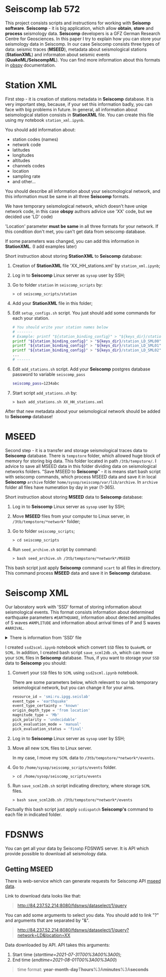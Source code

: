 # Seiscomp lab 572

This project consists scripts and instructions for working with **Seisomp software**. **Seiscomp** - it is big application, which allow **obtain**, **store** and **process** seismology data. **Seiscomp** developers is a GFZ German Research Centre for Geosciences. In this paper I try to explain how you can store your seismology data in Seiscomp. In our case Seiscomp consists three types of data: seismic traces (**MSEED**), metadata about seismological stations (**StationXML**) and informaton about seismic events (**QuakeML/SeiscompML**). You can find more information about this formats in [obspy](https://docs.obspy.org/index.html) documentation.


# Station XML

First step - it is creation of stations metadata in **Seiscomp** database. It is very important step, because, if your set this information badly, you can face with big problems in future. In general, all information about seismological station consists in **StationXML** file. You can create this file using my notebook `station_xml.ipynb`.

You should add information about:
- station codes (names)
- network code
- latitudes
- longitudes
- altitudes
- channels codes
- location
- sampling rate
- and other...

You should describe all information about your seiscmological network, and this information must be same in all three **Seiscomp** formats.

We have temporary seismological network, which doesn't have uniqe network code, in this case **obspy** authors adivice use 'XX' code, but we decided use 'LD' code)

'Location' parameter **must be same** in all three formats for your network. If this condition don't met, you can't get data from seiscomp database.

If some parameters was changed, you can add this information in **StationXML**. (I add examples later)

Short instruction about storing **StationXML** to **Seiscomp** database:

1. Creation of **StationXML** file 'XX_HH_stations.xml' by `station_xml.ipynb`;
   
2. Log in to **Seiscomp** Linux server as `sysop` user by SSH;
   
3. Go to folder `station` in `seiscomp_scripts` by:
   
   ```
   > cd seiscomp_scripts/station
   ```

4. Add your **StationXML** file in this folder;
   
5. Edit `setup_configs.sh` script. You just should add some commands for each your station.
   
   ```bash
   # You should write your station names below
   # -------
   # Example: printf "${station_binding_config}" > "${keys_dir}/station_{network_code}_{station_name}"
   printf "${station_binding_config}" > "${keys_dir}/station_LD_SML00"
   printf "${station_binding_config}" > "${keys_dir}/station_LD_SML01"
   printf "${station_binding_config}" > "${keys_dir}/station_LD_SML02"
   ...
   # ------
   ```

6. Edit `add_stations.sh` script. Add your **Seiscomp** postgres database password to variable `seiscomp_pass`

   ```bash
   seiscomp_pass=1234abc
   ```
   
7. Start script `add_stations.sh` by:

   ```
   > bash add_stations.sh XX_HH_stations.xml
   ```

After that new metadata about your seismological network should be added to **Seiscomp** database!

# MSEED

Second step - it is a transfer and storage seismological traces data to **Seiscomp** database. There is `tempstore` folder, which allowed huge block of memory for storing big data. This folder located in path `/3tb/tempstore/`. I advice to save all MSEED data in this folder dividing data on seismological networks folders. "Save MSEED to **Seiscomp**" - it is means start bash script with seiscomp commands, which process MSEED data and save it in local **Seiscomp** `archive` folder `home/sysop/seiscomp/var/lib/archive`. In `archive` folder all files have numeration by day in year (1-365).

Short instruction about storing **MSEED** data to **Seiscomp** database:

1. Log in to **Seiscomp** Linux server as `sysop` user by SSH;


2. Move **MSEED** files from your computer to Linux server, in `/3tb/tempstore/*network*` folder;


3. Go to folder `seiscomp_scripts`;

   ```
   > cd seiscomp_scripts
   ```

4. Run `seed_archive.sh` script by command:

   ```
   > bash seed_archive.sh /3tb/tempstore/*network*/MSEED
   ```

This bash script just apply **Seiscomp** command `scart` to all files in directory. This command process **MSEED** data and save it in **Seiscomp** database.

# Seiscomp XML

Our laboratory work with 'SSD' format of storing information about seismological events. This format consists information about determined earthquake parameters `#EARTHQUAKE`, information about detected amplitudes of S waves `#AMPLITUDE` and information about arrival times of P and S waves `#ARRIVAL`. 

<details>
   
<summary>There is information from 'SSD' file</summary>
   
```
#SSDREPORT=20210807152934.ssd
#EARTHQUAKE [Origin Time] 2021.08.07 15:29:34.5726
#EARTHQUAKE [Origin Error] 0.513819
#EARTHQUAKE [Latitude]	72.7576N
#EARTHQUAKE [Delta Error] 9.38492
#EARTHQUAKE [Longitude]	125.6928E
#EARTHQUAKE [Depth]	  5.434
#EARTHQUAKE [Depth Error] 6.9321
#EARTHQUAKE [Travel Times] regional.gdg
#EARTHQUAKE [Location Limits] 0;50;0;0.98
#EARTHQUAKE [Magnitude]	Ks=3.4 (8)
#CHANNEL SML00 IU HHE 1 8 " [IIRBT_BP=1:20^2^125]##03 72.3888,126.488,10,0"
#AMPLITUDE [Phase]	S
#AMPLITUDE [Time]	2021.08.07 15:29:51.5600
#AMPLITUDE [Pribor]	A
#AMPLITUDE [Sens]	2.1022e+010
#AMPLITUDE [Counts]	1361.99
#AMPLITUDE [Amplitude]	0.0647888 [microns:second]
#AMPLITUDE [Period]	0.096
#AMPLITUDE [Magnitude]	Ks 3.04498 0
#CHANNEL SML00 IU HHN 1 8 " [IIRBT_BP=1:20^2^125]##03 72.3888,126.488,10,0"
#ARRIVAL [Phase]	P
#ARRIVAL [Time]	2021.08.07 15:29:43.8642
#ARRIVAL [Level]	-4.02259e-010
#ARRIVAL [Quality]	e
#ARRIVAL [Sign]		?
#ARRIVAL [Dist-Az]		49.0965;146.77
#AMPLITUDE [Phase]	S
#AMPLITUDE [Time]	2021.08.07 15:29:51.2960
#AMPLITUDE [Pribor]	A
#AMPLITUDE [Sens]	2.1022e+010
#AMPLITUDE [Counts]	2395.41
#AMPLITUDE [Amplitude]	0.113948 [microns:second]
#AMPLITUDE [Period]	0.096
#AMPLITUDE [Magnitude]	Ks 3.53539 0
#CHANNEL SML00 IU HHZ 1 8 " [IIRBT_BP=1:20^2^125]##03 72.3888,126.488,10,0"
#ARRIVAL [Phase]	S
#ARRIVAL [Time]	2021.08.07 15:29:50.9428
#ARRIVAL [Level]	4.26842e-009
#ARRIVAL [Quality]	e
#ARRIVAL [Sign]		?
#ARRIVAL [Dist-Az]		49.0965;146.77
#CHANNEL SML03 IU HHE 1 8 " [IIRBT_BP=1:20^2^125]##03 72.4023,126.794,80,0"
#AMPLITUDE [Phase]	S
#AMPLITUDE [Time]	2021.08.07 15:29:53.3440
#AMPLITUDE [Pribor]	A
#AMPLITUDE [Sens]	2.1022e+010
#AMPLITUDE [Counts]	1464.87
#AMPLITUDE [Amplitude]	0.0696827 [microns:second]
#AMPLITUDE [Period]	0.064
#AMPLITUDE [Magnitude]	Ks 3.10587 0
#CHANNEL SML03 IU HHN 1 8 " [IIRBT_BP=1:20^2^125]##03 72.4023,126.794,80,0"
#AMPLITUDE [Phase]	S
#AMPLITUDE [Time]	2021.08.07 15:29:53.1280
#AMPLITUDE [Pribor]	A
#AMPLITUDE [Sens]	2.1022e+010
#AMPLITUDE [Counts]	1462.16
#AMPLITUDE [Amplitude]	0.0695538 [microns:second]
#AMPLITUDE [Period]	0.08
#AMPLITUDE [Magnitude]	Ks 3.10427 0
#CHANNEL SML03 IU HHZ 1 8 " [IIRBT_BP=1:20^2^125]##03 72.4023,126.794,80,0"
#ARRIVAL [Phase]	P
#ARRIVAL [Time]	2021.08.07 15:29:45.6547
#ARRIVAL [Level]	2.65597e-008
#ARRIVAL [Quality]	e
#ARRIVAL [Sign]		?
#ARRIVAL [Dist-Az]		54.2106;136.604
#ARRIVAL [Phase]	S
#ARRIVAL [Time]	2021.08.07 15:29:52.7232
#ARRIVAL [Level]	-1.27267e-008
#ARRIVAL [Quality]	e
#ARRIVAL [Sign]		?
#ARRIVAL [Dist-Az]		54.2106;136.604
#CHANNEL SML07 IU HHE 1 8 " [IIRBT_BP=1:20^2^125]##03 72.075,128.325,35,0"
#AMPLITUDE [Phase]	S
#AMPLITUDE [Time]	2021.08.07 15:30:10.9360
#AMPLITUDE [Pribor]	A
#AMPLITUDE [Sens]	2.1022e+010
#AMPLITUDE [Counts]	285.783
#AMPLITUDE [Amplitude]	0.0135945 [microns:second]
#AMPLITUDE [Period]	0.064
#AMPLITUDE [Magnitude]	Ks 3.16168 0
#CHANNEL SML07 IU HHN 1 8 " [IIRBT_BP=1:20^2^125]##03 72.075,128.325,35,0"
#AMPLITUDE [Phase]	S
#AMPLITUDE [Time]	2021.08.07 15:30:11.6160
#AMPLITUDE [Pribor]	A
#AMPLITUDE [Sens]	2.1022e+010
#AMPLITUDE [Counts]	403.289
#AMPLITUDE [Amplitude]	0.0191841 [microns:second]
#AMPLITUDE [Period]	0.096
#AMPLITUDE [Magnitude]	Ks 3.46084 0
#CHANNEL SML07 IU HHZ 1 8 " [IIRBT_BP=1:20^2^125]##03 72.075,128.325,35,0"
#ARRIVAL [Phase]	P
#ARRIVAL [Time]	2021.08.07 15:29:54.9566
#ARRIVAL [Level]	1.26455e-009
#ARRIVAL [Quality]	e
#ARRIVAL [Sign]		?
#ARRIVAL [Dist-Az]		117.204;129.37
#ARRIVAL [Phase]	S
#ARRIVAL [Time]	2021.08.07 15:30:10.0450
#ARRIVAL [Level]	-2.65227e-009
#ARRIVAL [Quality]	e
#ARRIVAL [Sign]		?
#ARRIVAL [Dist-Az]		117.204;129.37
#CHANNEL SML08 IU HHE 1 8 " [IIRBT_BP=1:20^2^125]##03 72.2628,127.868,38,0"
#AMPLITUDE [Phase]	S
#AMPLITUDE [Time]	2021.08.07 15:30:3.8880
#AMPLITUDE [Pribor]	A
#AMPLITUDE [Sens]	2.1022e+010
#AMPLITUDE [Counts]	961.462
#AMPLITUDE [Amplitude]	0.045736 [microns:second]
#AMPLITUDE [Period]	0.096
#AMPLITUDE [Magnitude]	Ks 3.71349 0
#CHANNEL SML08 IU HHN 1 8 " [IIRBT_BP=1:20^2^125]##03 72.2628,127.868,38,0"
#AMPLITUDE [Phase]	S
#AMPLITUDE [Time]	2021.08.07 15:30:4.6320
#AMPLITUDE [Pribor]	A
#AMPLITUDE [Sens]	2.1022e+010
#AMPLITUDE [Counts]	1491.13
#AMPLITUDE [Amplitude]	0.0709319 [microns:second]
#AMPLITUDE [Period]	0.064
#AMPLITUDE [Magnitude]	Ks 4.09466 0
#CHANNEL SML08 IU HHZ 1 8 " [IIRBT_BP=1:20^2^125]##03 72.2628,127.868,38,0"
#ARRIVAL [Phase]	P
#ARRIVAL [Time]	2021.08.07 15:29:51.1205
#ARRIVAL [Level]	1.78967e-009
#ARRIVAL [Quality]	e
#ARRIVAL [Sign]		?
#ARRIVAL [Dist-Az]		91.6879;126.071
#ARRIVAL [Phase]	S
#ARRIVAL [Time]	2021.08.07 15:30:2.9752
#ARRIVAL [Level]	8.46004e-010
#ARRIVAL [Quality]	e
#ARRIVAL [Sign]		?
#ARRIVAL [Dist-Az]		91.6879;126.071
```
</details>

I created `ssd2scml.ipynb` notebook which convert `SSD` files to `QuakeML` or `SCML`. In addition, I created bash script `save_scml2db.sh`, which can move your `SCML` files in **Seiscomp** database. Thus, if you want to storage your `SSD` data to **Seiscomp** you should:

1. Convert your `SSD` files to `SCML` using `ssd2scml.ipynb` notebook.

   There are some parameters below, which relevant to our lab temporary seismological network, but you can change it for your aims.
   ```python
   resource_id = 'smi:ru.ipgg.seislab'
   event_type = 'earthquake'
   event_type_certainty = 'known'
   origin_depth_type = 'from location'
   magnitude_type = 'Mb'
   pick_polarity = 'undecidable'
   pick_evaluation_mode = 'manual'
   pick_evaluation_status = 'final'
   ```

2. Log in to **Seiscomp** Linux server as `sysop` user by SSH;

3. Move all new `SCML` files to Linux server.
   
   In my case, I move my `SCML` data to `/3tb/tempstore/*network*/events`.

4. Go to `/home/sysop/seiscomp_scripts/events` folder.
   ```
   > cd /home/sysop/seiscomp_scripts/events
   ```

5. Run `save_scml2db.sh` script indicating directory, where storage `SCML` files.

   ```
   > bash save_scml2db.sh /3tb/tempstore/*network*/events
   ```

Factually this bash script just apply `scdispatch` **Seiscomp's** command to each file in indicated folder.


# FDSNWS

You can get all your data by Seiscomp FDSNWS server. It is API which provide possible to download all seismology data.

## Getting MSEED

There is web-service which can generate requests for Seiscomp API [mseed data](http://84.237.52.214:8080/fdsnws/dataselect/1/builder).

Link to download data looks like that:
> http://84.237.52.214:8080/fdsnws/dataselect/1/query

You can add some arguments to select you data. You should add to link "?" and arguments that are separated by "&".
> http://84.237.52.214:8080/fdsnws/dataselect/1/query?network=LD&location=XX

Data downloaded by API. API takes this arguments:
1) Start time (*starttime=2021-07-31T00%3A00%3A00*);
2) End time (*endtime=2021-08-01T00%3A00%3A00*)
> time format: **year**-**month**-**day**T**hours**%3A**minutes**%3A**seconds**


